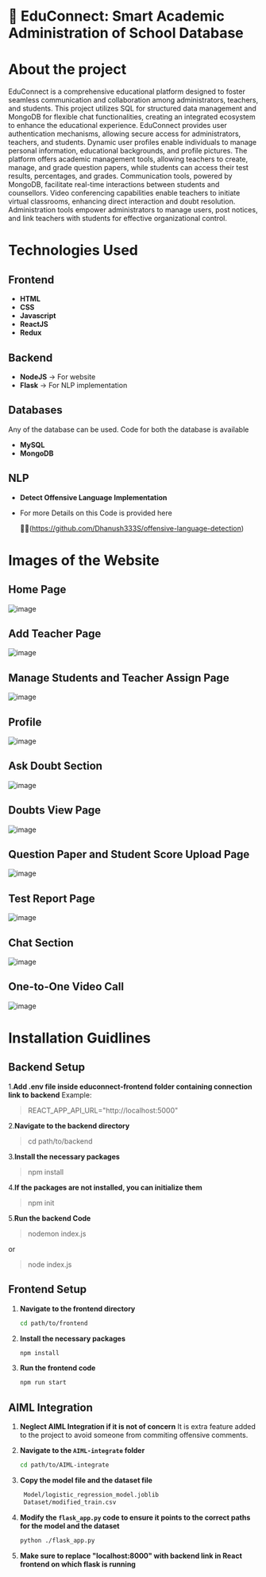 # 🚀 EduConnect: Smart Academic Administration of School Database

# About the project

EduConnect is a comprehensive educational platform designed to foster seamless communication and 
collaboration among administrators, teachers, and students. This project utilizes SQL for structured data 
management and MongoDB for flexible chat functionalities, creating an integrated ecosystem to enhance 
the educational experience. EduConnect provides user authentication mechanisms, allowing secure access 
for administrators, teachers, and students. Dynamic user profiles enable individuals to manage personal 
information, educational backgrounds, and profile pictures. The platform offers academic management 
tools, allowing teachers to create, manage, and grade question papers, while students can access their test 
results, percentages, and grades.
Communication tools, powered by MongoDB, facilitate real-time interactions between students and 
counsellors. Video conferencing capabilities enable teachers to initiate virtual classrooms, enhancing 
direct interaction and doubt resolution. Administration tools empower administrators to manage users, 
post notices, and link teachers with students for effective organizational control.

# Technologies Used
## Frontend 
* **HTML**
* **CSS**
* **Javascript**
* **ReactJS**
* **Redux**

## Backend 
* **NodeJS** -> For website
* **Flask**  -> For NLP implementation

## Databases
Any of the database can be used. Code for both the database is available
* **MySQL**
* **MongoDB**

## NLP 
* **Detect Offensive Language Implementation**
* For more Details on this Code is provided here

   🔗🔗(https://github.com/Dhanush333S/offensive-language-detection)


# Images of the Website
## Home Page
  ![image](https://github.com/SMOHAMMEDASHIQ/educonnect-classroom/assets/105161538/09f4c4d4-255d-4562-96e1-02d89d5cb4ae)
## Add Teacher Page
  ![image](https://github.com/SMOHAMMEDASHIQ/educonnect-classroom/assets/105161538/760bae28-f0a2-491d-b866-24717f2f3651)
## Manage Students and Teacher Assign Page
  ![image](https://github.com/SMOHAMMEDASHIQ/educonnect-classroom/assets/105161538/20cce07e-8c51-440e-aa83-15e64aa325a9)
## Profile
  ![image](https://github.com/SMOHAMMEDASHIQ/educonnect-classroom/assets/105161538/955affc1-0aae-4985-9da9-721e2ec2d2b8)
## Ask Doubt Section
  ![image](https://github.com/SMOHAMMEDASHIQ/educonnect-classroom/assets/105161538/0111db9f-df98-478e-b261-01821e8c8e19)
## Doubts View Page
  ![image](https://github.com/SMOHAMMEDASHIQ/educonnect-classroom/assets/105161538/27e7ec07-b0ae-4372-b26d-d6ff92672a48)
## Question Paper and Student Score Upload Page
  ![image](https://github.com/SMOHAMMEDASHIQ/educonnect-classroom/assets/105161538/b741d605-326e-4f28-a636-a0dacf8bff40)
## Test Report Page
  ![image](https://github.com/SMOHAMMEDASHIQ/educonnect-classroom/assets/105161538/0eee39de-1d30-4707-a385-815d88fe3762)
## Chat Section
  ![image](https://github.com/SMOHAMMEDASHIQ/educonnect-classroom/assets/105161538/7db3cf87-d594-446d-ba1f-a4b862965b01)
## One-to-One Video Call 
  ![image](https://github.com/SMOHAMMEDASHIQ/educonnect-classroom/assets/105161538/323c0c9d-59e4-4fad-9efb-a960ded7604f)
  

# Installation Guidlines
## Backend Setup

1.**Add .env file inside educonnect-frontend folder containing connection link to backend**
   Example:
   
   > REACT_APP_API_URL="http://localhost:5000"

2.**Navigate to the backend directory**
   
   > cd path/to/backend

3.**Install the necessary packages**

   >npm install
   
4.**If the packages are not installed, you can initialize them**
  
   >npm init

5.**Run the backend Code**
   
   >nodemon index.js
>
   or
>
   >node index.js

## Frontend Setup

1. **Navigate to the frontend directory**
   ```bash
   cd path/to/frontend
2. **Install the necessary packages**
   ```bash
   npm install
3. **Run the frontend code**
   ```bash
   npm run start

## AIML Integration

1. **Neglect AIML Integration if it is not of concern**
      It is extra feature added to the project to avoid someone from commiting offensive comments.
     
3. **Navigate to the `AIML-integrate` folder**
   ```bash
   cd path/to/AIML-integrate
   
3. **Copy the model file and the dataset file**
   ```bash
    Model/logistic_regression_model.joblib
    Dataset/modified_train.csv
4. **Modify the `flask_app.py` code to ensure it points to the correct paths for the model and the dataset**
    ```bash
   python ./flask_app.py
5. **Make sure to replace "localhost:8000" with backend link in React frontend on which flask is running**

